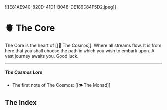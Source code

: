
![[E81AE940-820D-41D1-B048-DE189C84F5D2.jpeg]]

# 🫀 The Core

The Core is the heart of [[🔮 The Cosmos]]. Where all streams flow. It is from here that you shall choose the path in which you wish to embark upon. A vast journey awaits you. Good luck.

___

##### The Cosmos Lore 

-  The first note of The Cosmos: [[👁 The Monad]]

## The Index








 